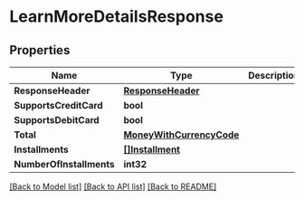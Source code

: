 # LearnMoreDetailsResponse

## Properties

Name | Type | Description | Notes
------------ | ------------- | ------------- | -------------
**ResponseHeader** | [**ResponseHeader**](ResponseHeader.md) |  | [optional] 
**SupportsCreditCard** | **bool** |  | 
**SupportsDebitCard** | **bool** |  | 
**Total** | [**MoneyWithCurrencyCode**](MoneyWithCurrencyCode.md) |  | [optional] 
**Installments** | [**[]Installment**](Installment.md) |  | [optional] 
**NumberOfInstallments** | **int32** |  | 

[[Back to Model list]](../README.md#documentation-for-models) [[Back to API list]](../README.md#documentation-for-api-endpoints) [[Back to README]](../README.md)


